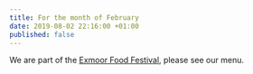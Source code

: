 ```yaml
---
title: For the month of February
date: 2019-08-02 22:16:00 +01:00
published: false
---
```


We are part of the [Exmoor Food Festival](https://exmoorfoodfest.com/), please see our menu.
